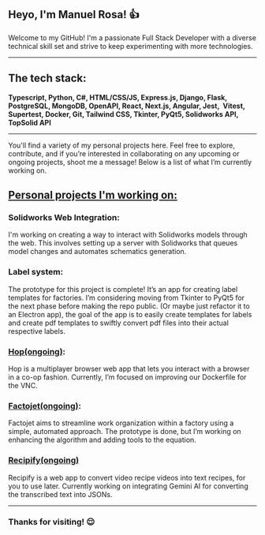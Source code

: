 ## Heyo, I'm Manuel Rosa! 👍

Welcome to my GitHub! I'm a passionate Full Stack Developer with a diverse technical skill set and strive to keep experimenting with more technologies.

---

## The tech stack:

**Typescript, Python, C#, HTML/CSS/JS, Express.js, Django, Flask, PostgreSQL, MongoDB, OpenAPI, React, Next.js, Angular, Jest,  Vitest, Supertest, Docker, Git, Tailwind CSS, Tkinter, PyQt5, Solidworks API, TopSolid API**

---

You'll find a variety of my personal projects here. Feel free to explore, contribute, and if you’re interested in collaborating on any upcoming or ongoing projects, shoot me a message! Below is a list of what I’m currently working on.

## <u>Personal projects I'm working on:</u>

### Solidworks Web Integration:

I'm working on creating a way to interact with Solidworks models through the web. This involves setting up a server with Solidworks that queues model changes and automates schematics generation.

### Label system:

The prototype for this project is complete! It’s an app for creating label templates for factories. I’m considering moving from Tkinter to PyQt5 for the next phase before making the repo public. (Or maybe just refactor it to an Electron app), the goal of the app is to easily create templates for labels and create pdf templates to swiftly convert pdf files into their actual respective labels.

### [Hop(ongoing)](https://github.com/hopwithfriends):

Hop is a multiplayer browser web app that lets you interact with a browser in a co-op fashion. Currently, I’m focused on improving our Dockerfile for the VNC.

### [Factojet(ongoing)](https://github.com/KRoses96/factojet):

Factojet aims to streamline work organization within a factory using a simple, automated approach. The prototype is done, but I’m working on enhancing the algorithm and adding tools to the equation.

### [Recipify(ongoing)](https://github.com/canvaton)

Recipify is a web app to convert video recipe videos into text recipes, for you to use later.
Currently working on integrating Gemini AI for converting the transcribed text into JSONs.

---



### Thanks for visiting!  😌
